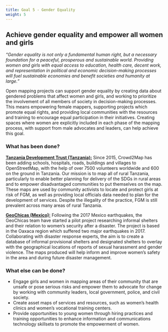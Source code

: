 ```yaml
---
title: Goal 5 - Gender Equality
weight: 5
---
```


## Achieve gender equality and empower all women and girls

_“Gender equality is not only a fundamental human right, but a necessary foundation for a peaceful, prosperous and sustainable world. Providing women and girls with equal access to education, health care, decent work, and representation in political and economic decision-making processes will fuel sustainable economies and benefit societies and humanity at large.”_

Open mapping projects can support gender equality by creating data about gendered problems that affect women and girls, and working to prioritize the involvement of all members of society in decision-making processes. This means empowering female mappers, supporting projects which promote equal rights, and providing local communities with the resources and training to encourage equal participation in their initiatives. Creating spaces where women are explicitly included in each phase of the mapping process, with support from male advocates and leaders, can help achieve this goal. 

### What has been done? 

**[Tanzania Development Trust (Tanzania):](https://www.hotosm.org/projects/crowd2map-tanzania)** Since 2015, Crowd2Map has been adding schools, hospitals, roads, buildings and villages to OpenStreetMap, with the help of over 7500 volunteers worldwide and 600 on the ground in Tanzania. Our mission is to map all of rural Tanzania, particularly to enable better planning for delivery of the SDGs in rural areas and to empower disadvantaged communities to put themselves on the map. These maps are used by community activists to locate and protect girls at risk of FGM, as well as providing local officials data needed to plan for the development of services. Despite the illegality of the practice, FGM is still prevalent across many areas of rural Tanzania. 

**[GeoChicas (Mexico):](https://www.hotosm.org/updates/geochicas-mapping-the-path-of-women-after-the-earthquake-in-oaxaca/)** Following the 2017 Mexico earthquakes, the GeoChicas team have started a pilot project researching informal shelters and their relation to women’s security after a disaster. The project is based in the Oaxaca region which suffered two major earthquakes in 2017. Collaborating with disaster response experts, the aim is to create a database of informal provisional shelters and designated shelters to overlay with the geographical locations of reports of sexual harassment and gender violence. The maps produced will help inform and improve women’s safety in the area and during future disaster management.

### What else can be done? 



*   Engage girls and women in mapping areas of their community that are unsafe or pose serious risks and empower them to advocate for change by working with community leaders, local government, police, and civil society. 
*   Create asset maps of services and resources, such as women’s health clinics and women’s vocational training centers. 
*   Provide opportunities to young women through hiring practices and training opportunities to enhance information and communications technology skillsets to promote the empowerment of women. 
